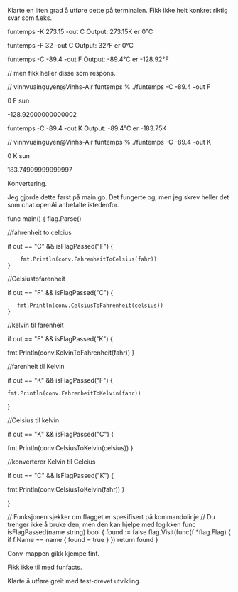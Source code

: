 Klarte en liten grad å utføre dette på terminalen. Fikk ikke helt konkret riktig svar som f.eks. 

funtemps -K 273.15 -out C
Output: 273.15K er 0°C


funtemps -F 32 -out C
Output: 32°F er 0°C


funtemps -C -89.4 -out F
Output: -89.4°C er -128.92°F

// men fikk heller disse som respons. 

// vinhvuainguyen@Vinhs-Air funtemps % ./funtemps -C -89.4 -out F

0 F sun

-128.92000000000002

funtemps -C -89.4 -out K
Output: -89.4°C er -183.75K

// vinhvuainguyen@Vinhs-Air funtemps % ./funtemps  -C -89.4 -out K

0 K sun

183.74999999999997




Konvertering.


Jeg gjorde dette først på main.go. Det fungerte og, men jeg skrev heller det som chat.openAi anbefalte istedenfor.



func main() {
flag.Parse()

  //fahrenheit to celcius
   
   if out == "C" && isFlagPassed("F") {
        
        fmt.Println(conv.FahrenheitToCelsius(fahr))
    }


//Celsiustofarenheit
   
   if out == "F" && isFlagPassed("C") {
       
       fmt.Println(conv.CelsiusToFahrenheit(celsius))
    }

//kelvin til farenheit

if out == "F" && isFlagPassed("K") {
   
   fmt.Println(conv.KelvinToFahrenheit(fahr))
}

//farenheit til Kelvin  

if out == "K" && isFlagPassed("F") {
    
    fmt.Println(conv.FahrenheitToKelvin(fahr))
}

//Celsius til kelvin


if out == "K" && isFlagPassed("C") {
   
   
   fmt.Println(conv.CelsiusToKelvin(celsius))
}

//konverterer Kelvin til Celcius


if out == "C" && isFlagPassed("K") {
    
   
   fmt.Println(conv.CelsiusToKelvin(fahr))
}

}

// Funksjonen sjekker om flagget er spesifisert på kommandolinje
// Du trenger ikke å bruke den, men den kan hjelpe med logikken
func isFlagPassed(name string) bool {
    found := false
    flag.Visit(func(f *flag.Flag) {
        if f.Name == name {
            found = true
        }
    })
    return found
}


Conv-mappen gikk kjempe fint. 



Fikk ikke til med funfacts.




Klarte å utføre greit med test-drevet utvikling.


‌
